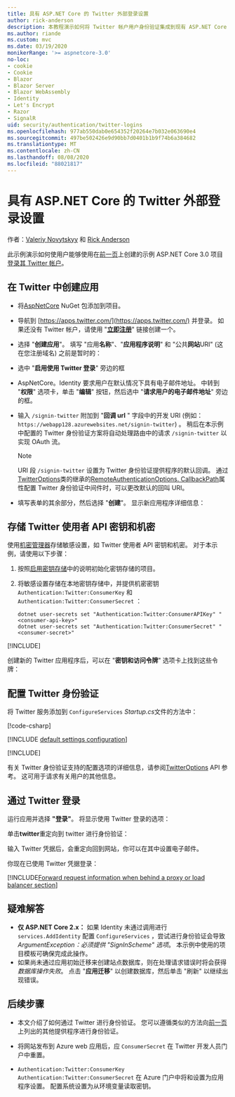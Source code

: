 ```yaml
---
title: 具有 ASP.NET Core 的 Twitter 外部登录设置
author: rick-anderson
description: 本教程演示如何将 Twitter 帐户用户身份验证集成到现有 ASP.NET Core 应用。
ms.author: riande
ms.custom: mvc
ms.date: 03/19/2020
monikerRange: '>= aspnetcore-3.0'
no-loc:
- cookie
- Cookie
- Blazor
- Blazor Server
- Blazor WebAssembly
- Identity
- Let's Encrypt
- Razor
- SignalR
uid: security/authentication/twitter-logins
ms.openlocfilehash: 977ab550dab0e654352f20264e7b032e063690e4
ms.sourcegitcommit: 497be502426e9d90bb7d0401b1b9f74b6a384682
ms.translationtype: MT
ms.contentlocale: zh-CN
ms.lasthandoff: 08/08/2020
ms.locfileid: "88021817"
---
```

# <a name="twitter-external-sign-in-setup-with-aspnet-core"></a>具有 ASP.NET Core 的 Twitter 外部登录设置

作者：[Valeriy Novytskyy](https://github.com/01binary) 和 [Rick Anderson](https://twitter.com/RickAndMSFT)

此示例演示如何使用户能够使用在[前一页](xref:security/authentication/social/index)上创建的示例 ASP.NET Core 3.0 项目[登录其 Twitter 帐户](https://dev.twitter.com/web/sign-in/desktop-browser)。

## <a name="create-the-app-in-twitter"></a>在 Twitter 中创建应用

* 将[AspNetCore](https://www.nuget.org/packages/Microsoft.AspNetCore.Authentication.Twitter/3.0.0) NuGet 包添加到项目。

* 导航到 [https://apps.twitter.com/](https://apps.twitter.com/) 并登录。 如果还没有 Twitter 帐户，请使用 "**[立即注册](https://twitter.com/signup)**" 链接创建一个。

* 选择 "**创建应用**"。 填写 "应用**名称**"、"**应用程序说明**" 和 "公共**网站**URI" (这在您注册域名) 之前是暂时的：

* 选中 "**启用使用 Twitter 登录**" 旁边的框

* AspNetCore。Identity 要求用户在默认情况下具有电子邮件地址。 中转到 "**权限**" 选项卡，单击 "**编辑**" 按钮，然后选中 "**请求用户的电子邮件地址**" 旁边的框。

* 输入 `/signin-twitter` 附加到 "**回调 url** " 字段中的开发 URI (例如： `https://webapp128.azurewebsites.net/signin-twitter`) 。 稍后在本示例中配置的 Twitter 身份验证方案将自动处理路由中的请求 `/signin-twitter` 以实现 OAuth 流。

  > [!NOTE]
  > URI 段 `/signin-twitter` 设置为 Twitter 身份验证提供程序的默认回调。 通过[TwitterOptions](/dotnet/api/microsoft.aspnetcore.authentication.twitter.twitteroptions)类的继承的[RemoteAuthenticationOptions. CallbackPath](/dotnet/api/microsoft.aspnetcore.authentication.remoteauthenticationoptions.callbackpath)属性配置 Twitter 身份验证中间件时，可以更改默认的回叫 URI。

* 填写表单的其余部分，然后选择 "**创建**"。 显示新应用程序详细信息：

## <a name="store-the-twitter-consumer-api-key-and-secret"></a>存储 Twitter 使用者 API 密钥和机密

使用[机密管理器](xref:security/app-secrets)存储敏感设置，如 Twitter 使用者 API 密钥和机密。 对于本示例，请使用以下步骤：

1. 按照[启用密钥存储](xref:security/app-secrets#enable-secret-storage)中的说明初始化密钥存储的项目。
1. 将敏感设置存储在本地密钥存储中，并提供机密密钥 `Authentication:Twitter:ConsumerKey` 和 `Authentication:Twitter:ConsumerSecret` ：

    ```dotnetcli
    dotnet user-secrets set "Authentication:Twitter:ConsumerAPIKey" "<consumer-api-key>"
    dotnet user-secrets set "Authentication:Twitter:ConsumerSecret" "<consumer-secret>"
    ```

[!INCLUDE[](~/includes/environmentVarableColon.md)]

创建新的 Twitter 应用程序后，可以在 "**密钥和访问令牌**" 选项卡上找到这些令牌：

## <a name="configure-twitter-authentication"></a>配置 Twitter 身份验证

将 Twitter 服务添加到 `ConfigureServices` *Startup.cs*文件的方法中：

[!code-csharp[](~/security/authentication/social/social-code/3.x/StartupTwitter3x.cs?name=snippet&highlight=10-15)]

[!INCLUDE [default settings configuration](includes/default-settings.md)]

[!INCLUDE[](includes/chain-auth-providers.md)]

有关 Twitter 身份验证支持的配置选项的详细信息，请参阅[TwitterOptions](/dotnet/api/microsoft.aspnetcore.builder.twitteroptions) API 参考。 这可用于请求有关用户的其他信息。

## <a name="sign-in-with-twitter"></a>通过 Twitter 登录

运行应用并选择 **"登录"**。 将显示使用 Twitter 登录的选项：

单击**twitter**重定向到 twitter 进行身份验证：

输入 Twitter 凭据后，会重定向回到网站，你可以在其中设置电子邮件。

你现在已使用 Twitter 凭据登录：

[!INCLUDE[Forward request information when behind a proxy or load balancer section](includes/forwarded-headers-middleware.md)]

<!-- 
### React to cancel Authorize External sign-in
Twitter doesn't support AccessDeniedPath
Rather in the twitter setup, you can provide an External sign-in homepage. The external sign-in homepage doesn't support localhost. Tested with https://cors3.azurewebsites.net/ and that works.
-->

## <a name="troubleshooting"></a>疑难解答

* **仅 ASP.NET Core 2.x：** 如果 Identity 未通过调用进行 `services.AddIdentity` 配置 `ConfigureServices` ，尝试进行身份验证会导致*ArgumentException：必须提供 "SignInScheme" 选项*。 本示例中使用的项目模板可确保完成此操作。
* 如果尚未通过应用初始迁移来创建站点数据库，则在处理请求错误时将会获得*数据库操作失败*。 点击 "**应用迁移**" 以创建数据库，然后单击 "刷新" 以继续出现错误。

## <a name="next-steps"></a>后续步骤

* 本文介绍了如何通过 Twitter 进行身份验证。 您可以遵循类似的方法向[前一页](xref:security/authentication/social/index)上列出的其他提供程序进行身份验证。

* 将网站发布到 Azure web 应用后，应 `ConsumerSecret` 在 Twitter 开发人员门户中重置。

* `Authentication:Twitter:ConsumerKey` `Authentication:Twitter:ConsumerSecret` 在 Azure 门户中将和设置为应用程序设置。 配置系统设置为从环境变量读取密钥。

